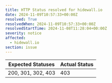```yaml
---
title: HTTP Status resolved for hidewall.io
date: 2024-11-09T10:57:33+00:00Z
resolved: True
resolvedWhen: 2024-11-09T10:57:33+00:00Z
resolvedStartTime: 2024-11-08T11:28:04+00:00Z
severity: notice
affected:
  - hidewall.io
section: issue
---
```


| Expected Statuses | Actual Status  |
|-------------------|----------------|
| 200, 301, 302, 403 | 403 |
